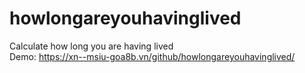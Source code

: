 # howlongareyouhavinglived
Calculate how long you are having lived</br>
Demo: https://xn--msiu-goa8b.vn/github/howlongareyouhavinglived/
